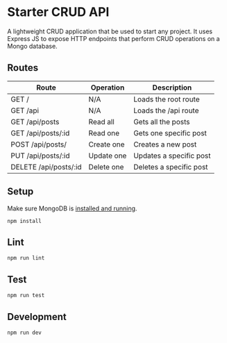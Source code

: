 # Starter CRUD API
A lightweight CRUD application that be used to start any project.  It uses Express JS to expose HTTP endpoints that perform CRUD operations on a Mongo database.

## Routes
|Route|Operation|Description|
|---|---|---|
|GET /|N/A|Loads the root route|
|GET /api|N/A|Loads the /api route|
|GET /api/posts|Read all|Gets all the posts|
|GET /api/posts/:id|Read one|Gets one specific post|
|POST /api/posts/|Create one|Creates a new post|
|PUT /api/posts/:id|Update one|Updates a specific post|
|DELETE /api/posts/:id|Delete one|Deletes a specific post|


## Setup
Make sure MongoDB is <a href="https://docs.mongodb.com/manual/tutorial/install-mongodb-on-os-x/" target="_blanks">installed and running</a>.

```
npm install
```

## Lint

```
npm run lint
```

## Test

```
npm run test
```

## Development

```
npm run dev
```
